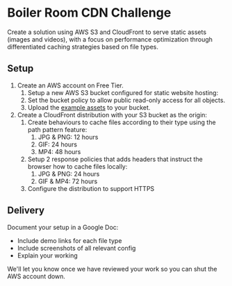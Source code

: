 # Boiler Room CDN Challenge

Create a solution using AWS S3 and CloudFront to serve static assets (images and videos), with a focus on performance optimization through differentiated caching strategies based on file types.

## Setup

1. Create an AWS account on Free Tier.
	1. Setup a new AWS S3 bucket configured for static website hosting:
	2. Set the bucket policy to allow public read-only access for all objects.
	3. Upload the [example assets](/assets) to your bucket.
2. Create a CloudFront distribution with your S3 bucket as the origin:
	1. Create behaviours to cache files according to their type using the path pattern feature:
		1. JPG & PNG: 12 hours
		2. GIF: 24 hours
		3. MP4: 48 hours
	2. Setup 2 response policies that adds headers that instruct the browser how to cache files locally:
		1. JPG & PNG: 24 hours
		2. GIF & MP4: 72 hours
	3. Configure the distribution to support HTTPS

## Delivery
Document your setup in a Google Doc:

- Include demo links for each file type
- Include screenshots of all relevant config
- Explain your working

We'll let you know once we have reviewed your work so you can shut the AWS account down.
